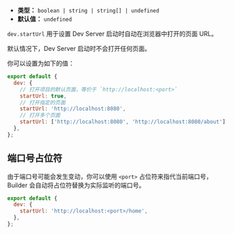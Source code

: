 - **类型：** `boolean | string | string[] | undefined`
- **默认值：** `undefined`

`dev.startUrl` 用于设置 Dev Server 启动时自动在浏览器中打开的页面 URL。

默认情况下，Dev Server 启动时不会打开任何页面。

你可以设置为如下的值：

```js
export default {
  dev: {
    // 打开项目的默认页面，等价于 `http://localhost:<port>`
    startUrl: true,
    // 打开指定的页面
    startUrl: 'http://localhost:8080',
    // 打开多个页面
    startUrl: ['http://localhost:8080', 'http://localhost:8080/about'],
  },
};
```

## 端口号占位符

由于端口号可能会发生变动，你可以使用 `<port>` 占位符来指代当前端口号，Builder 会自动将占位符替换为实际监听的端口号。

```js
export default {
  dev: {
    startUrl: 'http://localhost:<port>/home',
  },
};
```
